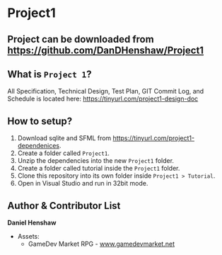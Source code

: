 Project1
==========
Project can be downloaded from https://github.com/DanDHenshaw/Project1
-----------------------------------------------------------------------
What is `Project 1`?
----------------------------
All Specification, Technical Design, Test Plan, GIT Commit Log, and Schedule is located here: https://tinyurl.com/project1-design-doc

How to setup?
----------------------------
1. Download sqlite and SFML from https://tinyurl.com/project1-dependenices.
2. Create a folder called `Project1`.
3. Unzip the dependencies into the new `Project1` folder.
4. Create a folder called tutorial inside the `Project1` folder.
5. Clone this repository into its own folder inside `Project1 > Tutorial`.
6. Open in Visual Studio and run in 32bit mode.

Author & Contributor List
-------------------------
**Daniel Henshaw**
- Assets:
  - GameDev Market RPG - www.gamedevmarket.net
